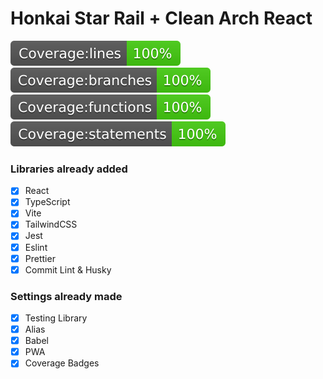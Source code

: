 # Honkai Star Rail + Clean Arch React

<img src="/coverage/badge-lines.svg">
<img src="/coverage/badge-branches.svg">
<img src="/coverage/badge-functions.svg">
<img src="/coverage/badge-statements.svg">

### Libraries already added
- [x] React
- [x] TypeScript
- [x] Vite
- [x] TailwindCSS
- [x] Jest
- [x] Eslint
- [x] Prettier
- [x] Commit Lint & Husky 

### Settings already made
- [x] Testing Library
- [x] Alias 
- [x] Babel
- [x] PWA 
- [x] Coverage Badges 